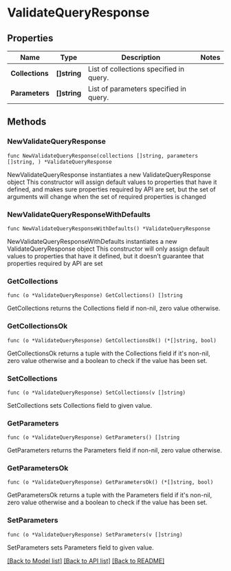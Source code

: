 # ValidateQueryResponse

## Properties

Name | Type | Description | Notes
------------ | ------------- | ------------- | -------------
**Collections** | **[]string** | List of collections specified in query. | 
**Parameters** | **[]string** | List of parameters specified in query. | 

## Methods

### NewValidateQueryResponse

`func NewValidateQueryResponse(collections []string, parameters []string, ) *ValidateQueryResponse`

NewValidateQueryResponse instantiates a new ValidateQueryResponse object
This constructor will assign default values to properties that have it defined,
and makes sure properties required by API are set, but the set of arguments
will change when the set of required properties is changed

### NewValidateQueryResponseWithDefaults

`func NewValidateQueryResponseWithDefaults() *ValidateQueryResponse`

NewValidateQueryResponseWithDefaults instantiates a new ValidateQueryResponse object
This constructor will only assign default values to properties that have it defined,
but it doesn't guarantee that properties required by API are set

### GetCollections

`func (o *ValidateQueryResponse) GetCollections() []string`

GetCollections returns the Collections field if non-nil, zero value otherwise.

### GetCollectionsOk

`func (o *ValidateQueryResponse) GetCollectionsOk() (*[]string, bool)`

GetCollectionsOk returns a tuple with the Collections field if it's non-nil, zero value otherwise
and a boolean to check if the value has been set.

### SetCollections

`func (o *ValidateQueryResponse) SetCollections(v []string)`

SetCollections sets Collections field to given value.


### GetParameters

`func (o *ValidateQueryResponse) GetParameters() []string`

GetParameters returns the Parameters field if non-nil, zero value otherwise.

### GetParametersOk

`func (o *ValidateQueryResponse) GetParametersOk() (*[]string, bool)`

GetParametersOk returns a tuple with the Parameters field if it's non-nil, zero value otherwise
and a boolean to check if the value has been set.

### SetParameters

`func (o *ValidateQueryResponse) SetParameters(v []string)`

SetParameters sets Parameters field to given value.



[[Back to Model list]](../README.md#documentation-for-models) [[Back to API list]](../README.md#documentation-for-api-endpoints) [[Back to README]](../README.md)


